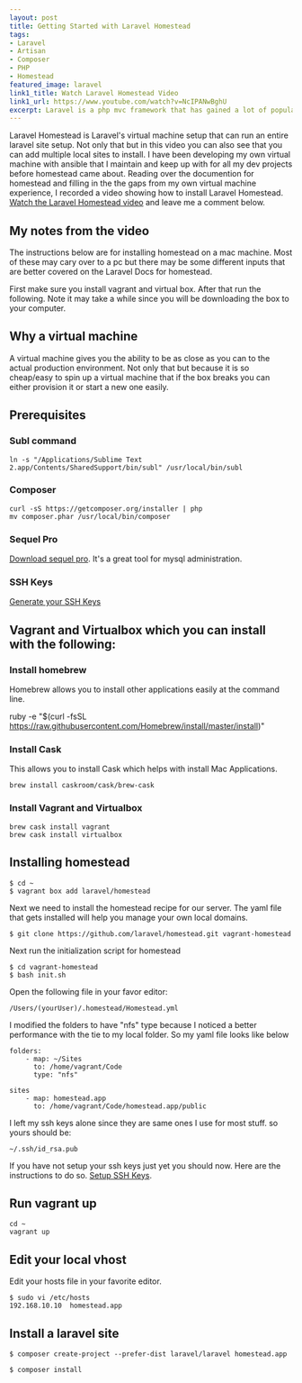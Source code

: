 ```yaml
---
layout: post
title: Getting Started with Laravel Homestead
tags:
- Laravel
- Artisan
- Composer
- PHP 
- Homestead
featured_image: laravel
link1_title: Watch Laravel Homestead Video
link1_url: https://www.youtube.com/watch?v=NcIPANwBghU
excerpt: Laravel is a php mvc framework that has gained a lot of popularity in the php community. With laravel you can create custom applications and get up in running a shorter amount of time.
---
```

Laravel Homestead is Laravel's virtual machine setup that can run an entire laravel site setup. Not only that but in this video you can also see that you can add multiple local sites to install. I have been developing my own virtual machine with ansible that I maintain and keep up with for all my dev projects before homestead came about. Reading over the documention for homestead and filling in the the gaps from my own virtual machine experience, I recorded a video showing how to install
Laravel Homestead. [Watch the Laravel Homestead video](https://www.youtube.com/watch?v=NcIPANwBghU)
and leave me a comment below.

## My notes from the video

The instructions below are for installing homestead on a mac machine. Most of these may cary over to a pc but there may be some different inputs that are better covered on the Laravel Docs for homestead.

First make sure you install vagrant and virtual box. After that run the following. Note it may take a while since you will be downloading the box to your computer.

## Why a virtual machine

A virtual machine gives you the ability to be as close as you can to the actual production environment. Not only that but because it is so cheap/easy to spin up a virtual machine that if the box breaks you can either provision it or start a new one easily.

## Prerequisites

### Subl command

    ln -s "/Applications/Sublime Text 2.app/Contents/SharedSupport/bin/subl" /usr/local/bin/subl

### Composer

    curl -sS https://getcomposer.org/installer | php
    mv composer.phar /usr/local/bin/composer

### Sequel Pro

  [Download sequel pro](http://www.sequelpro.com/). It's a great tool for mysql administration.

### SSH Keys

[Generate your SSH Keys](https://help.github.com/articles/generating-ssh-keys/)

## Vagrant and Virtualbox which you can install with the following:

### Install homebrew

Homebrew allows you to install other applications easily at the command line.

  ruby -e "$(curl -fsSL https://raw.githubusercontent.com/Homebrew/install/master/install)"

### Install Cask

This allows you to install Cask which helps with install Mac Applications.

    brew install caskroom/cask/brew-cask

### Install Vagrant and Virtualbox

    brew cask install vagrant
    brew cask install virtualbox

## Installing homestead

    $ cd ~
    $ vagrant box add laravel/homestead

Next we need to install the homestead recipe for our server. The yaml file that gets installed will help you manage your own local domains.

    $ git clone https://github.com/laravel/homestead.git vagrant-homestead
Next run the initialization script for homestead

    $ cd vagrant-homestead
    $ bash init.sh

Open the following file in your favor editor:

    /Users/(yourUser)/.homestead/Homestead.yml

I modified the folders to have "nfs" type because I noticed a better performance with the tie to my local folder. So my yaml file looks like below

    folders:
        - map: ~/Sites
          to: /home/vagrant/Code
          type: "nfs"
    
    sites
        - map: homestead.app
          to: /home/vagrant/Code/homestead.app/public

I left my ssh keys alone since they are same ones I use for most stuff. so yours should be:

    ~/.ssh/id_rsa.pub

If you have not setup your ssh keys just yet you should now. Here are the instructions to do so. [Setup SSH Keys](https://help.github.com/articles/generating-ssh-keys/).

## Run vagrant up

    cd ~
    vagrant up

## Edit your local vhost

Edit your hosts file in your favorite editor.

    $ sudo vi /etc/hosts
    192.168.10.10  homestead.app

## Install a laravel site

    $ composer create-project --prefer-dist laravel/laravel homestead.app

    $ composer install
